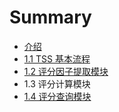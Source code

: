# Summary

* [介绍](README.md)
* [1.1 TSS 基本流程](chapter1.md)
* [1.2 评分因子提取模块](12_ping_fen_yin_zi_ti_qu_mo_kuai.md)
* 1.3 评分计算模块
* [1.4 评分查询模块](14_ping_fen_cha_xun_mo_kuai.md)


